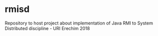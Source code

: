 # rmisd

Repository to host project about implementation of Java RMI to System Distributed discipline - URI Erechim 2018
